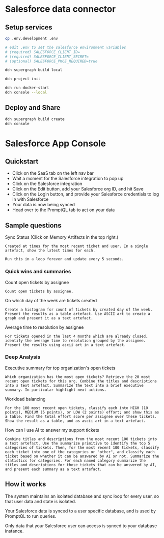 # Salesforce data connector

## Setup services

```bash
cp .env.development .env

# edit .env to set the salesforce environment variables
# (required) SALESFORCE_CLIENT_ID=
# (required) SALESFORCE_CLIENT_SECRET=
# (optional) SALESFORCE_PKCE_REQUIRED=true

ddn supergraph build local

ddn project init

ddn run docker-start
ddn console --local
```

## Deploy and Share

```bash
ddn supergraph build create
ddn console
```

# Salesforce App Console

## Quickstart

- Click on the SaaS tab on the left nav bar
- Wait a moment for the Salesforce integration to pop up
- Click on the Salesforce integration
- Click on the Edit button, add your Salesforce org ID, and hit Save
- Click on the Login button, and provide your Salesforce credentials to log in with Salesforce
- Your data is now being synced
- Head over to the PromptQL tab to act on your data

## Sample questions

Sync Status (Click on Memory Artifacts in the top right.)

```
Created at times for the most recent ticket and user. In a single artefact, show the latest times for each.

Run this in a loop forever and update every 5 seconds.
```

### Quick wins and summaries

Count open tickets by assignee

```
Count open tickets by assignee.
```

On which day of the week are tickets created

```
Create a histogram for count of tickets by created day of the week. Present the results as a table artefact. Use ASCII art to create a graph and present it as a text artefact.
```

Average time to resolution by assignee

```
For tickets opened in the last 4 months which are already closed, identify the average time to resolution grouped by the assignee. Present the results using ascii art in a text artefact.
```

### Deep Analysis

Executive summary for top organization's open tickets

```
Which organization has the most open tickets? Retrieve the 20 most recent open tickets for this org. Combine the titles and descriptions into a text artefact. Summarize the text into a brief executive summary. In particular highlight next actions.
```

Workload balancing

```
For the 100 most recent open tickets, classify each into HIGH (10 points), MEDIUM (5 points), or LOW (2 points) effort; and show this as a table. Find the total effort score per assignee over these tickets. Show the result as a table, and as ascii art in a text artefact.
```

How can I use AI to answer my support tickets

```
Combine titles and descriptions from the most recent 100 tickets into a text artefact. Use the summarize primitive to identify the top 5 categories of tickets. Then, for the most recent 100 tickets, classify each ticket into one of the categories or "other", and classify each ticket based on whether it can be answered by AI or not. Summarize the statistics for categories. For each named category summarize the titles and descriptions for those tickets that can be answered by AI, and present each summary as a text artefact.
```

## How it works

The system maintains an isolated database and sync loop for every user, so that user data and state is isolated.

Your Salesforce data is synced to a user specific database, and is used by PromptQL to run queries.

Only data that your Salesforce user can access is synced to your database instance.
